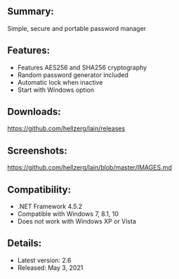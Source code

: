 ## Summary: ##

Simple, secure and portable password manager

## Features: ##

* Features AES256 and SHA256 cryptography
* Random password generator included
* Automatic lock when inactive
* Start with Windows option

## Downloads: ##
https://github.com/hellzerg/lain/releases

## Screenshots: ##
https://github.com/hellzerg/lain/blob/master/IMAGES.md

## Compatibility: ##

* .NET Framework 4.5.2
* Compatible with Windows 7, 8.1, 10
* Does not work with Windows XP or Vista

## Details: ##

* Latest version: 2.6
* Released: May 3, 2021

